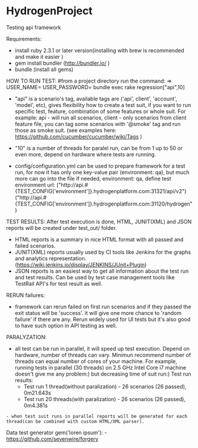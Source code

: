 # HydrogenProject
Testing api framework

Requirements:
   - install ruby 2.3.1 or later version(installing with brew is recommended and make it easier )
   - gem install bundler (http://bundler.io/ )
   - bundle (install all gems)

HOW TO RUN TEST:
#from a project directory run the command:
=> USER_NAME= USER_PASSWORD= bundle exec rake regression\["api",10\]

- "api" is a scenario's tag, available tags are ('api', client', 'account', 'model', etc),
    gives flexibility how to create a test suit, if you want to run specific test, feature,
    combination of some features or whole suit.
    For example: api - will run all scenarios, client - only scenarios from client feature file, you can tag some
    scenarios with '@smoke' tag and run those as smoke suit.
    (see examples here: https://github.com/cucumber/cucumber/wiki/Tags )

- "10" is a number of threads for paralel run, can be from 1 up to 50 or even more, depend on
  hardware where tests are running.

- config/configuration.yml can be used to prepare framework for a test run, for now it has only one key-value pair (environment: qa),
   but much more can go into the file if needed, environment: qa, define test environment url:
    ("http://api.#{TEST_CONFIG['environment']}.hydrogenplatform.com:31321/api/v2")
    ("http://api.#{TEST_CONFIG['environment']}.hydrogenplatform.com:31120/hydrogen")

TEST RESULTS:
After test execution is done, HTML, JUNIT(XML) and JSON reports will be created under test_out/ folder.
   - HTML reports is a summary in nice HTML format with all passed and failed scenarios.
   - JUNIT(XML) reports usually used by CI tools like Jenkins for the graphs and analytics representation.
    (https://wiki.jenkins.io/display/JENKINS/JUnit+Plugin)
   - JSON reports is an easiest way to get all information about the test run and test results.
     Can be used by test case management tools like TestRail API's for test result as well.

RERUN failures:
   - framework can rerun failed on first run scenarios and if they passed the exit status will be 'success'.
     it will give one more chance to 'random failure' if there are any. Rerun widely used for UI tests but
     it's also good to have such option in API testing as well.

PARALYZATION:
   - all test can be run in parallel, it will speed up test execution. Depend on hardware, number of threads can vary.
       Minimun recommend number of threads can equal number of cores of your machine.
       For example, running tests in parallel (30 threads) on 2.5 GHz Intel Core i7 machine doesn't give me any problem:)
       but decreasing time of suit run:)
       Test run results:
       - Test run 1 thread(without paralization) - 26 scenarios (26 passed), 0m21.643s
       - Test run 20 threads(with paralization)  - 26 scenarios (26 passed), 0m4.381s

    - when test suit runs in parallel reports will be generated for each thread(can be combined with custom HTML/XML parser).

Data test generator gem('loren ipsum'):
    - https://github.com/sevenwire/forgery
